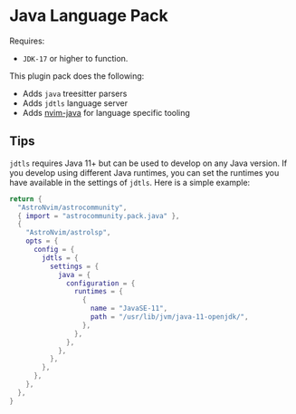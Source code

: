 # Java Language Pack

Requires:

- `JDK-17` or higher to function.

This plugin pack does the following:

- Adds `java` treesitter parsers
- Adds `jdtls` language server
- Adds [nvim-java](https://github.com/nvim-java/nvim-java) for language specific tooling

## Tips

`jdtls` requires Java 11+ but can be used to develop on any Java version. If you develop using different Java runtimes, you can set the runtimes you have available in the settings of `jdtls`.
Here is a simple example:

```lua
return {
  "AstroNvim/astrocommunity",
  { import = "astrocommunity.pack.java" },
  {
    "AstroNvim/astrolsp",
    opts = {
      config = {
        jdtls = {
          settings = {
            java = {
              configuration = {
                runtimes = {
                  {
                    name = "JavaSE-11",
                    path = "/usr/lib/jvm/java-11-openjdk/",
                  },
                },
              },
            },
          },
        },
      },
    },
  },
}
```
